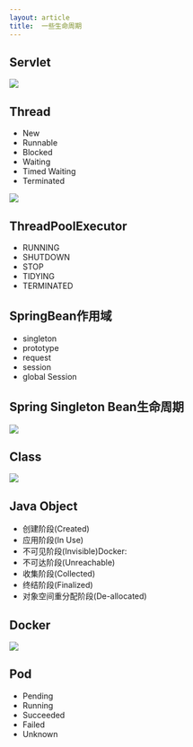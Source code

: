 ```yaml
---
layout: article
title:  一些生命周期
---
```


## Servlet

![](/images/servlet-life.png)


## Thread

- New
- Runnable
- Blocked
- Waiting
- Timed Waiting
- Terminated

![](/images/thread-life.jpg)


## ThreadPoolExecutor

- RUNNING
- SHUTDOWN
- STOP
- TIDYING
- TERMINATED


## SpringBean作用域

- singleton
- prototype
- request
- session
- global Session


## Spring Singleton Bean生命周期

![](/images/bean-life.png)


## Class

![](/images/class-life.png)


## Java Object

- 创建阶段(Created)
- 应用阶段(In Use)
- 不可见阶段(Invisible)Docker:
- 不可达阶段(Unreachable)
- 收集阶段(Collected)
- 终结阶段(Finalized)
- 对象空间重分配阶段(De-allocated)


## Docker

![](/images/docker-life.jpeg)


## Pod

- Pending
- Running
- Succeeded
- Failed
- Unknown



